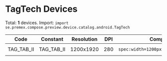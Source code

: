 # TagTech Devices

Total: **1** devices. Import: `import se.premex.compose.preview.device.catalog.android.TagTech`

| Code | Constant | Resolution | DPI | Compose Spec | Preview Usage |
|------|----------|------------|-----|-------------|---------------|
| TAG_TAB_II | TAG_TAB_II | 1200x1920 | 280 | `spec:width=1200px,height=1920px,dpi=280` | `@Preview(device = TagTech.TAG_TAB_II)` |

<!-- Generated automatically. Do not edit manually. -->
